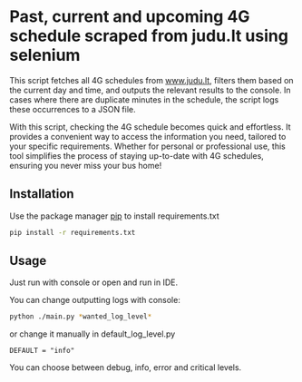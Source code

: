 ﻿# Past, current and upcoming 4G schedule scraped from judu.lt using selenium 

This script fetches all 4G schedules from www.judu.lt, filters them based on the current day and time, and outputs the relevant results to the console. In cases where there are duplicate minutes in the schedule, the script logs these occurrences to a JSON file.

With this script, checking the 4G schedule becomes quick and effortless. It provides a convenient way to access the information you need, tailored to your specific requirements. Whether for personal or professional use, this tool simplifies the process of staying up-to-date with 4G schedules, ensuring you never miss your bus home!


## Installation

Use the package manager [pip](https://pip.pypa.io/en/stable/) to install requirements.txt

```bash
pip install -r requirements.txt
```

## Usage
Just run with console or open and run in IDE.

You can change outputting logs with console:
```bash
python ./main.py *wanted_log_level*
```

or change it manually in default_log_level.py 
```
DEFAULT = "info"
```
You can choose between debug, info, error and critical levels.
